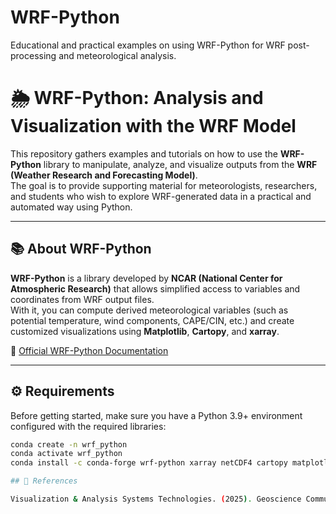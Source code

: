 # WRF-Python
Educational and practical examples on using WRF-Python for WRF post-processing and meteorological analysis.
# 🌦️ WRF-Python: Analysis and Visualization with the WRF Model

This repository gathers examples and tutorials on how to use the **WRF-Python** library to manipulate, analyze, and visualize outputs from the **WRF (Weather Research and Forecasting Model)**.  
The goal is to provide supporting material for meteorologists, researchers, and students who wish to explore WRF-generated data in a practical and automated way using Python.

---

## 📚 About WRF-Python

**WRF-Python** is a library developed by **NCAR (National Center for Atmospheric Research)** that allows simplified access to variables and coordinates from WRF output files.  
With it, you can compute derived meteorological variables (such as potential temperature, wind components, CAPE/CIN, etc.) and create customized visualizations using **Matplotlib**, **Cartopy**, and **xarray**.

🔗 [Official WRF-Python Documentation](https://wrf-python.readthedocs.io/en/latest/)

---

## ⚙️ Requirements

Before getting started, make sure you have a Python 3.9+ environment configured with the required libraries:

```bash
conda create -n wrf_python
conda activate wrf_python
conda install -c conda-forge wrf-python xarray netCDF4 cartopy matplotlib numpy

## 📖 References

Visualization & Analysis Systems Technologies. (2025). Geoscience Community Analysis Toolkit: WRF-Python (v1.4.0) [Software]. Boulder, CO, USA: UCAR/NCAR - Computational and Informational System Lab. doi:10.5281/zenodo.6685115.
